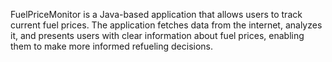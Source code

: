 FuelPriceMonitor is a Java-based application that allows users to track current fuel prices. 
The application fetches data from the internet, analyzes it, and presents users with clear information about fuel prices, enabling them to make more informed refueling decisions.
